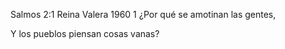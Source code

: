 Salmos 2:1 Reina Valera 1960
1 ¿Por qué se amotinan las gentes,

Y los pueblos piensan cosas vanas? 

